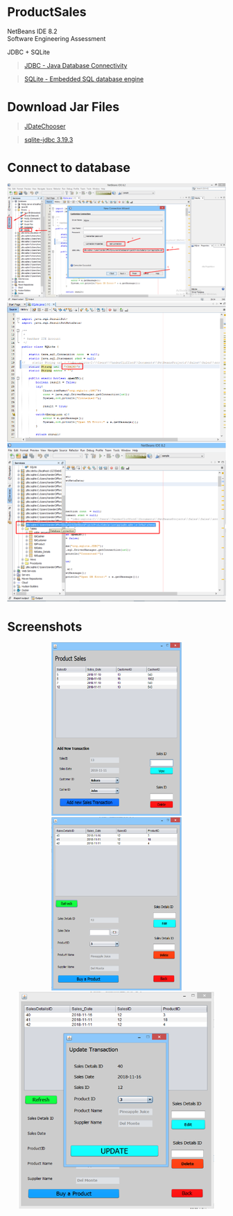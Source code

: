 # ProductSales
NetBeans IDE 8.2</br>
Software Engineering Assessment 

JDBC + SQLite

> [JDBC - Java Database Connectivity](http://docs.oracle.com/javase/tutorial/jdbc/basics/index.html)

> [SQLite - Embedded SQL database engine](https://www.sqlite.org/about.html)

# Download Jar Files
> [JDateChooser](https://toedter.com/jcalendar/)

> [sqlite-jdbc 3.19.3](https://bitbucket.org/xerial/sqlite-jdbc/downloads/)

# Connect to database
  ![Database Connection](https://github.com/CliffordV/ProductSales/blob/master/img/jdbc%20sqlite%20connection.png "Database Connection")
  ![Database Connection](https://github.com/CliffordV/ProductSales/blob/master/img/path.png "PATH")
  ![Database Connection](https://github.com/CliffordV/ProductSales/blob/master/img/url.png "URL")

# Screenshots
<p align="center">
<img src="https://github.com/CliffordV/ProductSales/blob/master/img/Transaction.png" width="300" height="400" alt="Frame 1"/>
<img src="https://github.com/CliffordV/ProductSales/blob/master/img/Transaction%20Details.png" width="300" height="400" alt="Frame 2"/>
<img src="https://github.com/CliffordV/ProductSales/blob/master/img/Update%20Transaction.png" width="450" height="500" alt="Frame 3"/>
</p>
